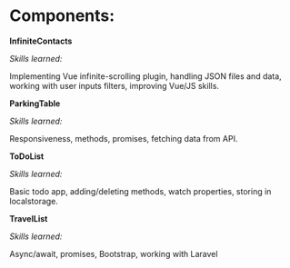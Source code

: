 # Components:


**InfiniteContacts**

*Skills learned:*

Implementing Vue infinite-scrolling plugin, handling JSON files and data, working with user inputs filters, improving Vue/JS skills.

**ParkingTable**

*Skills learned:*

Responsiveness, methods, promises, fetching data from API.

**ToDoList**

*Skills learned:*

Basic todo app, adding/deleting methods, watch properties, storing in localstorage.

**TravelList**

*Skills learned:*

Async/await, promises, Bootstrap, working with Laravel
